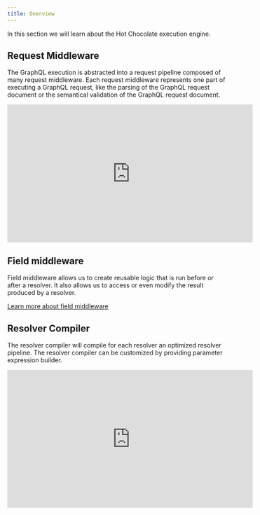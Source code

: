 ```yaml
---
title: Overview
---
```


In this section we will learn about the Hot Chocolate execution engine.

## Request Middleware

The GraphQL execution is abstracted into a request pipeline composed of many request middleware. Each request middleware represents one part of executing a GraphQL request, like the parsing of the GraphQL request document or the semantical validation of the GraphQL request document.

<iframe width="560" height="315"
src="https://www.youtube.com/embed/Ut33sSTYmgw"frameborder="0"
allowfullscreen></iframe>

## Field middleware

Field middleware allows us to create reusable logic that is run before or after a resolver. It also allows us to access or even modify the result produced by a resolver.

[Learn more about field middleware](/docs/hotchocolate/execution-engine/field-middleware)

## Resolver Compiler

The resolver compiler will compile for each resolver an optimized resolver pipeline. The resolver compiler can be customized by providing parameter expression builder.

<iframe width="560" height="315"
src="https://www.youtube.com/embed/C2YSeVK6Dck"frameborder="0"
allowfullscreen></iframe>

